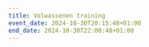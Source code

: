 ```yaml
---
title: Volwassenen training
event_date: 2024-10-30T20:15:48+01:00
end_date: 2024-10-30T22:00:48+01:00
---
```

